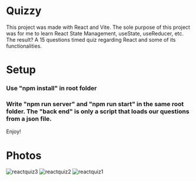 # Quizzy

This project was made with React and Vite. The sole purpose of this project was for me to learn React State Management, useState, useReducer, etc.
The result? A 15 questions timed quiz regarding React and some of its functionalities.


# Setup 
### Use "npm install" in root folder
### Write "npm run server" and "npm run start" in the same root folder. The "back end" is only a script that loads our questions from a json file.
Enjoy!

# Photos

![reactquiz3](https://github.com/RaoulGrn/react-quiz/assets/108396853/99717e2c-50a2-4870-94f9-186c484fe4d9)
![reactquiz2](https://github.com/RaoulGrn/react-quiz/assets/108396853/749b0c22-b584-4041-956b-01c188e26a9f)
![reactquiz1](https://github.com/RaoulGrn/react-quiz/assets/108396853/2f9bd966-983d-4e4c-a2a2-0826f5a03994)
